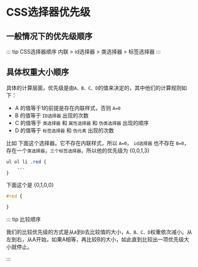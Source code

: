 # CSS选择器优先级

## 一般情况下的优先级顺序

::: tip CSS选择器顺序
 内联 > id选择器 > 类选择器 > 标签选择器
:::

## 具体权重大小顺序

具体的计算层面，优先级是由`A、B、C、D`的值来决定的，其中他们的计算规则如下：

- A 的值等于1的前提是存在内联样式，否则 `A=0`
- B 的值等于 `ID选择器` 出现的次数
- C 的值等于 `类选择器` 和 `属性选择器` 和 `伪类选择器` 出现的顺序
- D 的值等于 `标签选择器` 和 `伪元素` 出现的次数

比如 下面这个选择器。它不存在内联样式，所以 `A=0`， `id选择器` 也不存在 `B=0`，存在一个`类选择器`，`三个标签选择器`，所以他的优先级为 {0,0,1,3}

```css
ul ol li .red {
    ...
}
```

下面这个是 {0,1,0,0}

```css
#red {

}
```
::: tip 比较顺序

我们的比较优先级的方式是从`A`到`D`去比较值的大小，`A、B、C、D`权重依次减小。从左到右，从A开始，如果A相等，再比较B的大小，如此直到比较出一项优先级大小就停止。

:::